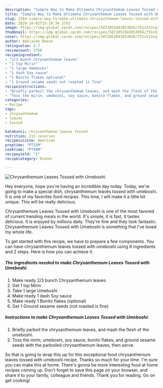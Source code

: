 ```yaml
---
description: "Simple Way to Make Ultimate Chrysanthemum Leaves Tossed with Umeboshi"
title: "Simple Way to Make Ultimate Chrysanthemum Leaves Tossed with Umeboshi"
slug: 2264-simple-way-to-make-ultimate-chrysanthemum-leaves-tossed-with-umeboshi
date: 2020-10-02T15:18:34.375Z
image: https://img-global.cpcdn.com/recipes/5872052843053056/751x532cq70/chrysanthemum-leaves-tossed-with-umeboshi-recipe-main-photo.jpg
thumbnail: https://img-global.cpcdn.com/recipes/5872052843053056/751x532cq70/chrysanthemum-leaves-tossed-with-umeboshi-recipe-main-photo.jpg
cover: https://img-global.cpcdn.com/recipes/5872052843053056/751x532cq70/chrysanthemum-leaves-tossed-with-umeboshi-recipe-main-photo.jpg
author: Adelaide Reese
ratingvalue: 4.7
reviewcount: 1350
recipeingredient:
- "2/3 bunch Chrysanthemum leaves"
- "1 tsp Mirin"
- "1 large Umeboshi"
- "1 dash Soy sauce"
- "1 Bonito flakes optional"
- "1 Ground sesame seeds not roasted is fine"
recipeinstructions:
- "Briefly parboil the chrysanthemum leaves, and mash the flesh of the umeboshi."
- "Toss the mirin, umeboshi, soy sauce, bonito flakes, and ground sesame seeds with the parboiled chrysanthemum leaves, then serve."
categories:
- Recipe
tags:
- chrysanthemum
- leaves
- tossed

katakunci: chrysanthemum leaves tossed 
nutrition: 213 calories
recipecuisine: American
preptime: "PT32M"
cooktime: "PT48M"
recipeyield: "2"
recipecategory: Dinner

---
```



![Chrysanthemum Leaves Tossed with Umeboshi](https://img-global.cpcdn.com/recipes/5872052843053056/751x532cq70/chrysanthemum-leaves-tossed-with-umeboshi-recipe-main-photo.jpg)

Hey everyone, hope you're having an incredible day today. Today, we're going to make a special dish, chrysanthemum leaves tossed with umeboshi. It is one of my favorites food recipes. This time, I will make it a little bit unique. This will be really delicious.



Chrysanthemum Leaves Tossed with Umeboshi is one of the most favored of current trending meals in the world. It's simple, it is fast, it tastes delicious. It is enjoyed by millions daily. They're fine and they look fantastic. Chrysanthemum Leaves Tossed with Umeboshi is something that I've loved my whole life.


To get started with this recipe, we have to prepare a few components. You can have chrysanthemum leaves tossed with umeboshi using 6 ingredients and 2 steps. Here is how you can achieve it.

<!--inarticleads1-->

##### The ingredients needed to make Chrysanthemum Leaves Tossed with Umeboshi:

1. Make ready 2/3 bunch Chrysanthemum leaves
1. Get 1 tsp Mirin
1. Take 1 large Umeboshi
1. Make ready 1 dash Soy sauce
1. Make ready 1 Bonito flakes (optional)
1. Get 1 Ground sesame seeds (not roasted is fine)




<!--inarticleads2-->

##### Instructions to make Chrysanthemum Leaves Tossed with Umeboshi:

1. Briefly parboil the chrysanthemum leaves, and mash the flesh of the umeboshi.
1. Toss the mirin, umeboshi, soy sauce, bonito flakes, and ground sesame seeds with the parboiled chrysanthemum leaves, then serve.




So that is going to wrap this up for this exceptional food chrysanthemum leaves tossed with umeboshi recipe. Thanks so much for your time. I'm sure you can make this at home. There's gonna be more interesting food at home recipes coming up. Don't forget to save this page on your browser, and share it to your family, colleague and friends. Thank you for reading. Go on get cooking!
